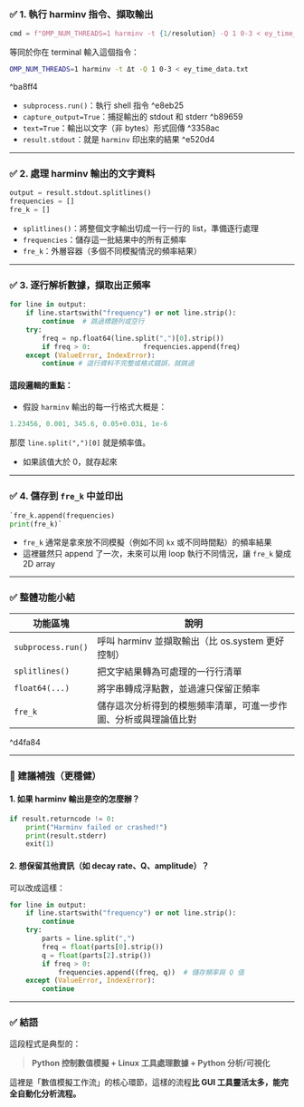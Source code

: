 ### ✅ 1. 執行 harminv 指令、擷取輸出

```python
cmd = f"OMP_NUM_THREADS=1 harminv -t {1/resolution} -Q 1 0-3 < ey_time_data.txt" result = subprocess.run(cmd, shell=True, capture_output=True, text=True)
```

等同於你在 terminal 輸入這個指令：
```bash
OMP_NUM_THREADS=1 harminv -t Δt -Q 1 0-3 < ey_time_data.txt
```

^ba8ff4

- `subprocess.run()`：執行 shell 指令 ^e8eb25
- `capture_output=True`：捕捉輸出的 stdout 和 stderr ^b89659
- `text=True`：輸出以文字（非 bytes）形式回傳 ^3358ac
- `result.stdout`：就是 `harminv` 印出來的結果 ^e520d4

---

### ✅ 2. 處理 harminv 輸出的文字資料

```python
output = result.stdout.splitlines() 
frequencies = [] 
fre_k = []
```

- `splitlines()`：將整個文字輸出切成一行一行的 list，準備逐行處理
- `frequencies`：儲存這一批結果中的所有正頻率
- `fre_k`：外層容器（多個不同模擬情況的頻率結果）

---

### ✅ 3. 逐行解析數據，擷取出正頻率

```python
for line in output:     
	if line.startswith("frequency") or not line.strip(): 
		continue  # 跳過標題列或空行     
	try:         
		freq = np.float64(line.split(",")[0].strip())         
		if freq > 0:             frequencies.append(freq)     
	except (ValueError, IndexError):         
		continue # 這行資料不完整或格式錯誤，就跳過
```

#### 這段邏輯的重點：

- 假設 `harminv` 輸出的每一行格式大概是：
```go
1.23456, 0.001, 345.6, 0.05+0.03i, 1e-6
```
那麼 `line.split(",")[0]` 就是頻率值。
- 如果該值大於 0，就存起來

---

### ✅ 4. 儲存到 `fre_k` 中並印出

```python
`fre_k.append(frequencies) 
print(fre_k)`
```

- `fre_k` 通常是拿來放不同模擬（例如不同 `kx` 或不同時間點）的頻率結果
- 這裡雖然只 append 了一次，未來可以用 loop 執行不同情況，讓 `fre_k` 變成 2D array

---

### ✅ 整體功能小結

|功能區塊|說明|
|---|---|
|`subprocess.run()`|呼叫 harminv 並擷取輸出（比 os.system 更好控制）|
|`splitlines()`|把文字結果轉為可處理的一行行清單|
|`float64(...)`|將字串轉成浮點數，並過濾只保留正頻率|
|`fre_k`|儲存這次分析得到的模態頻率清單，可進一步作圖、分析或與理論值比對|

^d4fa84

---

### 🧪 建議補強（更穩健）

#### 1. 如果 harminv 輸出是空的怎麼辦？

```python
if result.returncode != 0:
    print("Harminv failed or crashed!")
    print(result.stderr)
    exit(1)
```

#### 2. 想保留其他資訊（如 decay rate、Q、amplitude）？

可以改成這樣：

```python
for line in output:
    if line.startswith("frequency") or not line.strip():
        continue
    try:
        parts = line.split(",")
        freq = float(parts[0].strip())
        q = float(parts[2].strip())
        if freq > 0:
            frequencies.append((freq, q))  # 儲存頻率與 Q 值
    except (ValueError, IndexError):
        continue
```


---

### ✅ 結語

這段程式是典型的：

> **Python 控制數值模擬 + Linux 工具處理數據 + Python 分析/可視化**

這裡是「數值模擬工作流」的核心環節，這樣的流程**比 GUI 工具靈活太多，能完全自動化分析流程。**